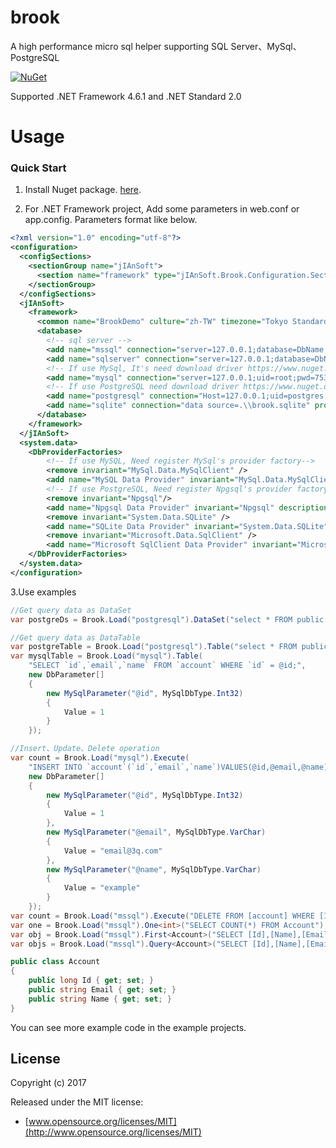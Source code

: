 # brook
A high performance micro sql helper supporting SQL Server、MySql、PostgreSQL

[![NuGet](https://img.shields.io/nuget/v/jIAnSoft.Brook.svg?label=nuget&style=flat-square)](https://www.nuget.org/packages/jIAnSoft.Brook/)

Supported .NET Framework 4.6.1 and .NET Standard 2.0

Usage
================

### Quick Start
1. Install Nuget package. [here](https://www.nuget.org/packages/jIAnSoft.Brook/).

2. For .NET Framework project, Add some parameters in web.conf or app.config.
Parameters format like below.
``` xml
<?xml version="1.0" encoding="utf-8"?>
<configuration>
  <configSections>
    <sectionGroup name="jIAnSoft">
      <section name="framework" type="jIAnSoft.Brook.Configuration.Section, Brook"/>
    </sectionGroup>
  </configSections>
  <jIAnSoft>
    <framework>
      <common name="BrookDemo" culture="zh-TW" timezone="Tokyo Standard Time"/>
      <database>
        <!-- sql server -->
        <add name="mssql" connection="server=127.0.0.1;database=DbName;uid=sa;pwd=7533967" providerName="System.Data.SqlClient"/>
        <add name="sqlserver" connection="server=127.0.0.1;database=DbName;uid=sa;pwd=7533967" providerName="Microsoft.Data.SqlClient"/>
        <!-- If use MySql, It's need download driver https://www.nuget.org/packages/MySql.Data/6.9.9 -->
        <add name="mysql" connection="server=127.0.0.1;uid=root;pwd=7533967;database=DbName" providerName="MySql.Data.MySqlClient"/>
        <!-- If use PostgreSQL need download driver https://www.nuget.org/packages/Npgsql/-->
        <add name="postgresql" connection="Host=127.0.0.1;uid=postgres;pwd=7533967;database=DbName" providerName="Npgsql"/>
        <add name="sqlite" connection="data source=.\\brook.sqlite" providerName="System.Data.SQLite" commandTimeout="5" />
      </database>
    </framework>
  </jIAnSoft>
  <system.data>
    <DbProviderFactories>
        <!-- If use MySQL, Need register MySql's provider factory-->
        <remove invariant="MySql.Data.MySqlClient" />
        <add name="MySQL Data Provider" invariant="MySql.Data.MySqlClient" description=".Net Framework Data Provider for MySQL" type="MySql.Data.MySqlClient.MySqlClientFactory, MySql.Data" />     
        <!-- If use PostgreSQL, Need register Npgsql's provider factory -->
        <remove invariant="Npgsql"/>
        <add name="Npgsql Data Provider" invariant="Npgsql" description="Data Provider for PostgreSQL" type="Npgsql.NpgsqlFactory, Npgsql" />
        <remove invariant="System.Data.SQLite" />
        <add name="SQLite Data Provider" invariant="System.Data.SQLite" description=".NET Framework Data Provider for SQLite" type="System.Data.SQLite.SQLiteFactory, System.Data.SQLite" />     
        <remove invariant="Microsoft.Data.SqlClient" />
        <add name="Microsoft SqlClient Data Provider" invariant="Microsoft.Data.SqlClient" description=".Net Framework Data Provider for SqlServer" type="Microsoft.Data.SqlClient.SqlClientFactory, Microsoft.Data.SqlClient" />
    </DbProviderFactories>
  </system.data>  
</configuration>

```
3.Use examples
``` csharp
//Get query data as DataSet
var postgreDs = Brook.Load("postgresql").DataSet("select * FROM public.account;select * FROM public.account;");

//Get query data as DataTable
var postgreTable = Brook.Load("postgresql").Table("select * FROM public.account;");
var mysqlTable = Brook.Load("mysql").Table(
    "SELECT `id`,`email`,`name` FROM `account` WHERE `id` = @id;",
    new DbParameter[]
    {
        new MySqlParameter("@id", MySqlDbType.Int32)
        {
            Value = 1
        }
    });

//Insert、Update、Delete operation 
var count = Brook.Load("mysql").Execute(
    "INSERT INTO `account`(`id`,`email`,`name`)VALUES(@id,@email,@name);"
    new DbParameter[]
    {
        new MySqlParameter("@id", MySqlDbType.Int32)
        {
            Value = 1
        },
        new MySqlParameter("@email", MySqlDbType.VarChar)
        {
            Value = "email@3q.com"
        },
        new MySqlParameter("@name", MySqlDbType.VarChar)
        {
            Value = "example"
        }
    });
var count = Brook.Load("mssql").Execute("DELETE FROM [account] WHERE [Id] = 0");
var one = Brook.Load("mssql").One<int>("SELECT COUNT(*) FROM Account");
var obj = Brook.Load("mssql").First<Account>("SELECT [Id],[Name],[Email] FROM [account] WHERE Id=1");
var objs = Brook.Load("mssql").Query<Account>("SELECT [Id],[Name],[Email] FROM [account]");

public class Account
{
    public long Id { get; set; }
    public string Email { get; set; }
    public string Name { get; set; }
}
```
You can see more example code in the example projects.

## License

Copyright (c) 2017

Released under the MIT license:

- [www.opensource.org/licenses/MIT](http://www.opensource.org/licenses/MIT)